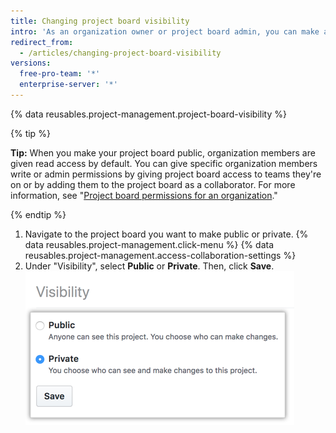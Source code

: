 ```yaml
---
title: Changing project board visibility
intro: 'As an organization owner or project board admin, you can make a project board public or private.'
redirect_from:
  - /articles/changing-project-board-visibility
versions:
  free-pro-team: '*'
  enterprise-server: '*'
---
```


{% data reusables.project-management.project-board-visibility %}

{% tip %}

**Tip:** When you make your project board public, organization members are given read access by default. You can give specific organization members write or admin permissions by giving project board access to teams they're on or by adding them to the project board as a collaborator. For more information, see "[Project board permissions for an organization](/articles/project-board-permissions-for-an-organization)."

{% endtip %}

1. Navigate to the project board you want to make public or private.
{% data reusables.project-management.click-menu %}
{% data reusables.project-management.access-collaboration-settings %}
4. Under "Visibility", select **Public** or **Private**. Then, click **Save**.
![Public and private radio buttons](/assets/images/help/projects/project-board-visibility-options.png)
